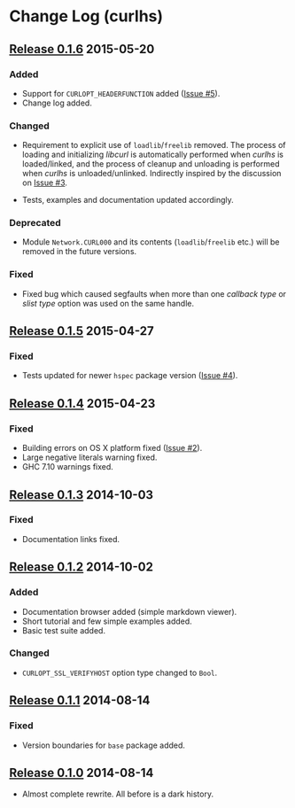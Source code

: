 # Change Log (curlhs)


## [Release 0.1.6][0.1.6] 2015-05-20

### Added
- Support for `CURLOPT_HEADERFUNCTION` added ([Issue #5]).
- Change log added.

### Changed
- Requirement to explicit use of `loadlib`/`freelib` removed.
The process of loading and initializing *libcurl* is automatically
performed when *curlhs* is loaded/linked, and the process of cleanup
and unloading is performed when *curlhs* is unloaded/unlinked.
Indirectly inspired by the discussion on [Issue #3].

- Tests, examples and documentation updated accordingly.

### Deprecated
- Module `Network.CURL000` and its contents (`loadlib`/`freelib` etc.)
will be removed in the future versions.

### Fixed
- Fixed bug which caused segfaults when more than one *callback type*
or *slist type* option was used on the same handle.



## [Release 0.1.5][0.1.5] 2015-04-27

### Fixed
- Tests updated for newer `hspec` package version ([Issue #4]).



## [Release 0.1.4][0.1.4] 2015-04-23

### Fixed
- Building errors on OS X platform fixed ([Issue #2]).
- Large negative literals warning fixed.
- GHC 7.10 warnings fixed.



## [Release 0.1.3][0.1.3] 2014-10-03

### Fixed
- Documentation links fixed.



## [Release 0.1.2][0.1.2] 2014-10-02

### Added
- Documentation browser added (simple markdown viewer).
- Short tutorial and few simple examples added.
- Basic test suite added.

### Changed
- `CURLOPT_SSL_VERIFYHOST` option type changed to `Bool`.



## [Release 0.1.1][0.1.1] 2014-08-14

### Fixed
- Version boundaries for `base` package added.



## [Release 0.1.0][0.1.0] 2014-08-14

- Almost complete rewrite. All before is a dark history.




[HEAD]:  https://github.com/kkardzis/curlhs/compare/curlhs-0.1.6...HEAD
[0.1.6]: https://github.com/kkardzis/curlhs/compare/curlhs-0.1.5...curlhs-0.1.6
[0.1.5]: https://github.com/kkardzis/curlhs/compare/curlhs-0.1.4...curlhs-0.1.5
[0.1.4]: https://github.com/kkardzis/curlhs/compare/curlhs-0.1.3...curlhs-0.1.4
[0.1.3]: https://github.com/kkardzis/curlhs/compare/curlhs-0.1.2...curlhs-0.1.3
[0.1.2]: https://github.com/kkardzis/curlhs/compare/curlhs-0.1.1...curlhs-0.1.2
[0.1.1]: https://github.com/kkardzis/curlhs/compare/curlhs-0.1.0...curlhs-0.1.1
[0.1.0]: https://github.com/kkardzis/curlhs/compare/curlhs-0.0.2...curlhs-0.1.0

[Issue #2]: https://github.com/kkardzis/curlhs/issues/2
[Issue #3]: https://github.com/kkardzis/curlhs/issues/3
[Issue #4]: https://github.com/kkardzis/curlhs/issues/4
[Issue #5]: https://github.com/kkardzis/curlhs/issues/5

